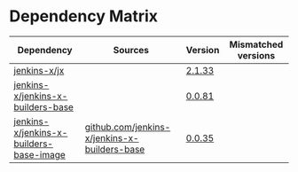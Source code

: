 # Dependency Matrix

Dependency | Sources | Version | Mismatched versions
---------- | ------- | ------- | -------------------
[jenkins-x/jx](https://github.com/jenkins-x/jx) |  | [2.1.33](https://github.com/jenkins-x/jx/releases/tag/v2.1.33) | 
[jenkins-x/jenkins-x-builders-base](https://github.com/jenkins-x/jenkins-x-builders-base) |  | [0.0.81](https://github.com/jenkins-x/jenkins-x-builders-base/releases/tag/v0.0.81) | 
[jenkins-x/jenkins-x-builders-base-image](https://github.com/jenkins-x/jenkins-x-builders-base-image) | [github.com/jenkins-x/jenkins-x-builders-base](https://github.com/jenkins-x/jenkins-x-builders-base) | [0.0.35]() | 
